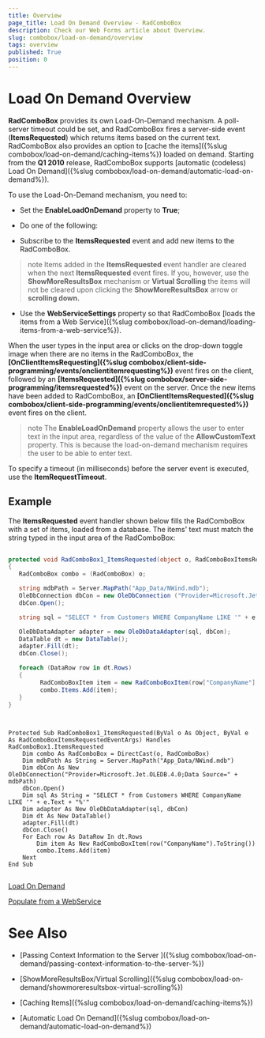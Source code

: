 ```yaml
---
title: Overview
page_title: Load On Demand Overview - RadComboBox
description: Check our Web Forms article about Overview.
slug: combobox/load-on-demand/overview
tags: overview
published: True
position: 0
---
```


# Load On Demand Overview



**RadComboBox** provides its own Load-On-Demand mechanism. A poll-server timeout could be set, and RadComboBox fires a server-side event (**ItemsRequested**) which returns items based on the current text. RadComboBox also provides an option to [cache the items]({%slug combobox/load-on-demand/caching-items%}) loaded on demand. Starting from the **Q1 2010** release, RadComboBox supports [automatic (codeless) Load On Demand]({%slug combobox/load-on-demand/automatic-load-on-demand%}).

To use the Load-On-Demand mechanism, you need to:

* Set the **EnableLoadOnDemand** property to **True**;

* Do one of the following:

* Subscribe to the **ItemsRequested** event and add new items to the RadComboBox.

>note Items added in the **ItemsRequested** event handler are cleared when the next **ItemsRequested** event fires. If you, however, use the **ShowMoreResultsBox** mechanism or **Virtual Scrolling** the items will not be cleared upon clicking the **ShowMoreResultsBox** arrow or **scrolling down.** 
>


* Use the **WebServiceSettings** property so that RadComboBox [loads the items from a Web Service]({%slug combobox/load-on-demand/loading-items-from-a-web-service%}).

When the user types in the input area or clicks on the drop-down toggle image when there are no items in the RadComboBox, the **[OnClientItemsRequesting]({%slug combobox/client-side-programming/events/onclientitemrequesting%})** event fires on the client, followed by an **[ItemsRequested]({%slug combobox/server-side-programming/itemsrequested%})** event on the server. Once the new items have been added to RadComboBox, an **[OnClientItemsRequested]({%slug combobox/client-side-programming/events/onclientitemrequested%})** event fires on the client.

>note The **EnableLoadOnDemand** property allows the user to enter text in the input area, regardless of the value of the **AllowCustomText** property. This is because the load-on-demand mechanism requires the user to be able to enter text.
>


To specify a timeout (in milliseconds) before the server event is executed, use the **ItemRequestTimeout**.

## Example

The **ItemsRequested** event handler shown below fills the RadComboBox with a set of items, loaded from a database. The items' text must match the string typed in the input area of the RadComboBox:



````C#
	
protected void RadComboBox1_ItemsRequested(object o, RadComboBoxItemsRequestedEventArgs e)
{
   RadComboBox combo = (RadComboBox) o;

   string mdbPath = Server.MapPath("App_Data/NWind.mdb");
   OleDbConnection dbCon = new OleDbConnection ("Provider=Microsoft.Jet.OLEDB.4.0;Data Source=" + mdbPath);
   dbCon.Open();

   string sql = "SELECT * from Customers WHERE CompanyName LIKE '" + e.Text + "%'";

   OleDbDataAdapter adapter = new OleDbDataAdapter(sql, dbCon);
   DataTable dt = new DataTable();
   adapter.Fill(dt);
   dbCon.Close();

   foreach (DataRow row in dt.Rows)
   {
		 RadComboBoxItem item = new RadComboBoxItem(row["CompanyName"].ToString());
		 combo.Items.Add(item);
   }
}
	          
````
````VB.NET
	     
Protected Sub RadComboBox1_ItemsRequested(ByVal o As Object, ByVal e As RadComboBoxItemsRequestedEventArgs) Handles RadComboBox1.ItemsRequested
	Dim combo As RadComboBox = DirectCast(o, RadComboBox)
	Dim mdbPath As String = Server.MapPath("App_Data/NWind.mdb")
	Dim dbCon As New OleDbConnection("Provider=Microsoft.Jet.OLEDB.4.0;Data Source=" + mdbPath)
	dbCon.Open()
	Dim sql As String = "SELECT * from Customers WHERE CompanyName LIKE '" + e.Text + "%'"
	Dim adapter As New OleDbDataAdapter(sql, dbCon)
	Dim dt As New DataTable()
	adapter.Fill(dt)
	dbCon.Close()
	For Each row As DataRow In dt.Rows
		Dim item As New RadComboBoxItem(row("CompanyName").ToString())
		combo.Items.Add(item)
	Next
End Sub
	
````


[Load On Demand](https://demos.telerik.com/aspnet-ajax/combobox/examples/populatingwithdata/autocompletesql/defaultcs.aspx)

[Populate from a WebService](https://demos.telerik.com/aspnet-ajax/combobox/examples/loadondemand/wcf/defaultcs.aspx)

# See Also

 * [Passing Context Information to the Server ]({%slug combobox/load-on-demand/passing-context-information-to-the-server-%})

 * [ShowMoreResultsBox/Virtual Scrolling]({%slug combobox/load-on-demand/showmoreresultsbox-virtual-scrolling%})

 * [Caching Items]({%slug combobox/load-on-demand/caching-items%})

 * [Automatic Load On Demand]({%slug combobox/load-on-demand/automatic-load-on-demand%})
